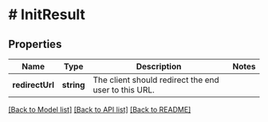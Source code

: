 # # InitResult

## Properties

Name | Type | Description | Notes
------------ | ------------- | ------------- | -------------
**redirectUrl** | **string** | The client should redirect the end user to this URL. |

[[Back to Model list]](../../README.md#models) [[Back to API list]](../../README.md#endpoints) [[Back to README]](../../README.md)
